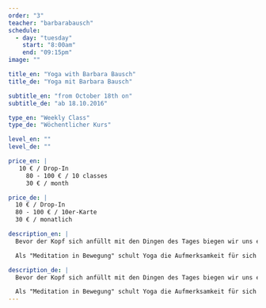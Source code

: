 ```yaml
---
order: "3"
teacher: "barbarabausch"
schedule:
  - day: "tuesday"
    start: "8:00am"
    end: "09:15pm"
image: ""

title_en: "Yoga with Barbara Bausch"
title_de: "Yoga mit Barbara Bausch"

subtitle_en: "from October 18th on"
subtitle_de: "ab 18.10.2016"

type_en: "Weekly Class"
type_de: "Wöchentlicher Kurs"

level_en: ""
level_de: ""

price_en: |
   10 € / Drop-In
     80 - 100 € / 10 classes
     30 € / month

price_de: |
  10 € / Drop-In
  80 - 100 € / 10er-Karte
  30 € / monatlich

description_en: |
  Bevor der Kopf sich anfüllt mit den Dingen des Tages biegen wir uns einmal von oben bis unten durch. Atmen, Lockern, in Bewegung kommen, Loslassen: Die Klasse wird nach und nach dynamisch und zum Schluss wieder ruhig - und endet natürlich mit einer Entspannung. 

  Als "Meditation in Bewegung" schult Yoga die Aufmerksamkeit für sich selbst und den eigenen Körper und lässt die Übenden nach und nach auch in anstrengenden Haltungen Leichtigkeit finden. Auf den Prinzipien des Ashtanga Yoga basierend orientiert sich dieser Kurs an den Bedürfnissen derer, die da sind und ist durch Variationen für alle Level geeignet.

description_de: |
  Bevor der Kopf sich anfüllt mit den Dingen des Tages biegen wir uns einmal von oben bis unten durch. Atmen, Lockern, in Bewegung kommen, Loslassen: Die Klasse wird nach und nach dynamisch und zum Schluss wieder ruhig - und endet natürlich mit einer Entspannung. 

  Als "Meditation in Bewegung" schult Yoga die Aufmerksamkeit für sich selbst und den eigenen Körper und lässt die Übenden nach und nach auch in anstrengenden Haltungen Leichtigkeit finden. Auf den Prinzipien des Ashtanga Yoga basierend orientiert sich dieser Kurs an den Bedürfnissen derer, die da sind und ist durch Variationen für alle Level geeignet.
---
```

